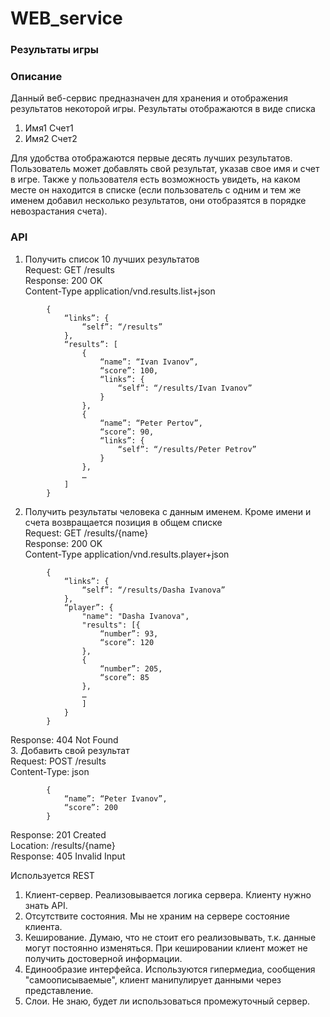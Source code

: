 # WEB_service
### Результаты игры
### Описание
Данный веб-сервис предназначен для хранения и отображения результатов некоторой игры. Результаты отображаются в виде списка
1.	Имя1 Счет1
2.	Имя2 Счет2

Для удобства отображаются первые десять лучших результатов.
Пользователь может добавлять свой результат, указав свое имя и счет в игре. Также у пользователя есть возможность увидеть, на каком месте он находится в списке (если пользователь с одним и тем же именем добавил несколько результатов, они отобразятся в порядке невозрастания счета).
### API
1. Получить список 10 лучших результатов <br />
Request: GET /results <br />
Response: 	200 OK <br />
		Content-Type application/vnd.results.list+json <br />
```
		{
		 	“links”: {
				“self”: “/results”
			}, 
			“results”: [
				{
					“name”: “Ivan Ivanov”,
					“score”: 100,
					“links”: {
						“self”: “/results/Ivan Ivanov”
					}
				},
				{
					“name”: “Peter Pertov”,
					“score”: 90,
					“links”: {
						“self”: “/results/Peter Petrov”
					}
				},
				…
			]
		}
```
2. Получить результаты человека с данным именем. Кроме имени и счета возвращается позиция в общем списке <br />
Request: GET /results/{name} <br />
Response: 	200 OK <br />
		Content-Type application/vnd.results.player+json <br />
```
		{
			“links”: {
				“self”: “/results/Dasha Ivanova”
			},
			“player”: {
				"name": "Dasha Ivanova",
				"results": [{
					“number”: 93,
					“score”: 120
				},
				{
					“number”: 205,
					“score”: 85
				},
				…
				]
			}
		}

```
Response:	404 Not Found <br />
3. Добавить свой результат <br />
Request: 	POST /results <br />
		Content-Type: json
```
		{
			“name”: “Peter Ivanov”,
			“score”: 200
		}

```
Response: 	201 Created <br />
			Location: /results/{name} <br />
Response: 405 Invalid Input

Используется REST <br />
1. Клиент-сервер. Реализовывается логика сервера. Клиенту нужно знать API. <br />
2. Отсутствите состояния. Мы не храним на сервере состояние клиента. <br />
3. Кеширование. Думаю, что не стоит его реализовывать, т.к. данные могут постоянно изменяться. При кешировании клиент может не получить достоверной информации. <br />
4. Единообразие интерфейса. Используются гипермедиа, сообщения "самоописываемые", клиент манипулирует данными через представление. <br />
5. Слои. Не знаю, будет ли использоваться промежуточный сервер.
